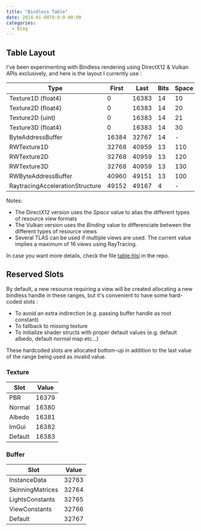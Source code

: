 ```yaml
---
title: "Bindless Table"
date: 2024-01-08T0:0:0-00:00
categories:
  - Blog
---
```


## Table Layout

I've been experimenting with Bindless rendering using DirectX12 & Vulkan APIs exclusively, and here is the layout I currently use :

| Type                            | First      | Last  | Bits | Space | Binding
| ------------------------------- | -----------| ------| ---- | ----- | --------
| Texture1D (float4)              | 0          | 16383 | 14   | 10    | 0  
| Texture2D (float4)              | 0          | 16383 | 14   | 20    | 0  
| Texture2D (uint)                | 0          | 16383 | 14   | 21    | 0  
| Texture3D (float4)              | 0          | 16383 | 14   | 30    | 0  
| ByteAddressBuffer               | 16384      | 32767 | 14   | -     | 1  
| RWTexture1D                     | 32768      | 40959 | 13   | 110   | 2  
| RWTexture2D                     | 32768      | 40959 | 13   | 120   | 2  
| RWTexture3D                     | 32768      | 40959 | 13   | 130   | 2  
| RWByteAddressBuffer             | 40960      | 49151 | 13   | 100   | 3  
| RaytracingAccelerationStructure | 49152      | 49167 | 4    | -     | 4  

Notes:
- The DirectX12 version uses the *Space* value to alias the different types of resource view formats 
- The Vulkan version uses the *Binding* value to differenciate between the different types of resource views
- Several TLAS can be used if multiple views are used. The current value implies a maximum of 16 views using RayTracing.

In case you want more details, check the file [table.hlsi](https://github.com/vimontgames/vgframework/blob/master/data/Shaders/system/table.hlsli) in the repo.

## Reserved Slots

By default, a new resource requiring a view will be created allocating a new bindless handle in these ranges, but it's convenient to have some hard-coded slots :

- To avoid an extra indirection (e.g. passing buffer handle as root constant)
- To fallback to missing texture
- To initialize shader structs with proper default values (e.g. default albedo, default normal map etc...)

These hardcoded slots are allocated bottom-up in addition to the last value of the range being used as invalid value.

### Texture
| Slot             | Value  
| ---------------- | ------
| PBR              | 16379 
| Normal           | 16380 
| Albedo           | 16381 
| ImGui            | 16382 
| Default          | 16383 

### Buffer
| Slot             | Value  
| ---------------- | ------
| InstanceData     | 32763 
| SkinningMatrices | 32764 
| LightsConstants  | 32765 
| ViewConstants    | 32766 
| Default          | 32767 


